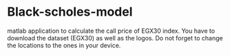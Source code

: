 # Black-scholes-model
matlab application to calculate the call price of EGX30 index.
You have to download the dataset (EGX30) as well as the logos.
Do not forget to change the locations to the ones in your device.
